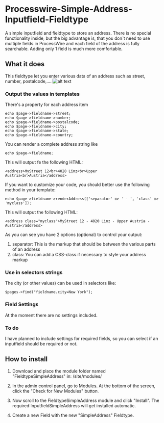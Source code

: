 # Processwire-Simple-Address-Inputfield-Fieldtype
A simple inputfield and fieldtype to store an address. There is no special functionality inside, but the big advantage is, that you don´t need to use multiple fields in ProcessWire and each field of the address is fully searchable. Adding only 1 field is much more comfortable.

## What it does

This fieldtype let you enter various data of an address such as street, number, postalcode,....
![alt text](https://github.com/juergenweb/Processwire-Simple-Address-Inputfield-Fieldtype/blob/master/SimpleAddress.png?raw=true)

### Output the values in templates

There's a property for each address item

```
echo $page->fieldname->street;
echo $page->fieldname->number;
echo $page->fieldname->postalcode;
echo $page->fieldname->city;
echo $page->fieldname->state;
echo $page->fieldname->country;
```

You can render a complete address string like

```
echo $page->fieldname;
```

This will output fe the following HTML:

```
<address>MyStreet 12<br>4020 Linz<br>Upper Austria<br>Austria</address>
```

If you want to customize your code, you should better use the following method in your template:

```
echo $page->fieldname->renderAddress(['separator' => ' - ', 'class' => 'myclass']);
```

This will output the following HTML:

```
<address class="myclass">MyStreet 12 - 4020 Linz - Upper Austria - Austria</address>
```

As you can see you have 2 options (optional) to control your output:

1. separator: This is the markup that should be between the various parts of an address 
2. class: You can add a CSS-class if necessary to style your address markup


### Use in selectors strings

The city (or other values) can be used in selectors like:

`$pages->find("fieldname.city=New York");`

### Field Settings

At the moment there are no settings included.

### To do

I have planned to include settings for required fields, so you can select if an inputfield should be required or not.

## How to install

1. Download and place the module folder named "FieldtypeSimpleAddress" in:
/site/modules/

2. In the admin control panel, go to Modules. At the bottom of the
screen, click the "Check for New Modules" button.

3. Now scroll to the FieldtypeSimpleAddress module and click "Install". The required InputfieldSimpleAddress will get installed automatic.

4. Create a new Field with the new "SimpleAddress" Fieldtype.

